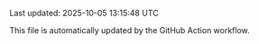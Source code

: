 Last updated: 2025-10-05 13:15:48 UTC

This file is automatically updated by the GitHub Action workflow.
